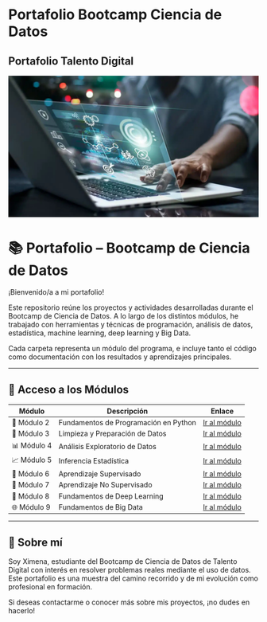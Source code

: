 # Portafolio Bootcamp Ciencia de Datos
## Portafolio Talento Digital

[![Ximena](Images/imagen1.jpg)](https://youtu.be/64EgEWkWrM0)
 



# 📚 Portafolio – Bootcamp de Ciencia de Datos

¡Bienvenido/a a mi portafolio!

Este repositorio reúne los proyectos y actividades desarrolladas durante el Bootcamp de Ciencia de Datos. A lo largo de los distintos módulos, he trabajado con herramientas y técnicas de programación, análisis de datos, estadística, machine learning, deep learning y Big Data.

Cada carpeta representa un módulo del programa, e incluye tanto el código como documentación con los resultados y aprendizajes principales.

---

## 📁 Acceso a los Módulos

| Módulo | Descripción | Enlace |
|--------|-------------|--------|
| 🧱 Módulo 2 | Fundamentos de Programación en Python | [Ir al módulo](https://github.com/AncorethaX/Portafoliobasedatos/tree/main/M2) |
| 🧹 Módulo 3 | Limpieza y Preparación de Datos | [Ir al módulo](https://github.com/AncorethaX/Portafoliobasedatos/tree/main/M3) |
| 📊 Módulo 4 | Análisis Exploratorio de Datos | [Ir al módulo]([./Modulo4](https://github.com/AncorethaX/Portafoliobasedatos/tree/main/M4)) |
| 📈 Módulo 5 | Inferencia Estadística | [Ir al módulo]([./Modulo5](https://github.com/AncorethaX/Portafoliobasedatos/tree/main/M5)) |
| 🤖 Módulo 6 | Aprendizaje Supervisado | [Ir al módulo]([./Modulo6](https://github.com/AncorethaX/Portafoliobasedatos/tree/main/M6)) |
| 🧬 Módulo 7 | Aprendizaje No Supervisado | [Ir al módulo]([./Modulo7](https://github.com/AncorethaX/Portafoliobasedatos/tree/main/M7)) |
| 🧠 Módulo 8 | Fundamentos de Deep Learning | [Ir al módulo]([./Modulo8](https://github.com/AncorethaX/Portafoliobasedatos/tree/main/M8)) |
| 🌐 Módulo 9 | Fundamentos de Big Data | [Ir al módulo]([./Modulo9](https://github.com/AncorethaX/Portafoliobasedatos/tree/main/M9)) |

---

## 📌 Sobre mí

Soy Ximena, estudiante del Bootcamp de Ciencia de Datos de Talento Digital con interés en resolver problemas reales mediante el uso de datos. Este portafolio es una muestra del camino recorrido y de mi evolución como profesional en formación.

Si deseas contactarme o conocer más sobre mis proyectos, ¡no dudes en hacerlo!

